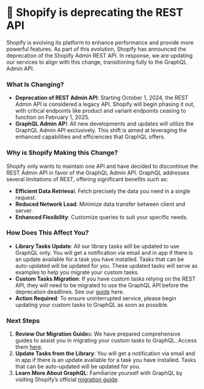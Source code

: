 # 📣 Shopify is deprecating the REST API

Shopify is evolving its platform to enhance performance and provide more powerful features. As part of this evolution, Shopify has announced the deprecation of the Shopify Admin REST API. In response, we are updating our services to align with this change, transitioning fully to the GraphQL Admin API.

### What Is Changing?

* **Deprecation of REST Admin API**: Starting October 1, 2024, the REST Admin API is considered a legacy API. Shopify will begin phasing it out, with critical endpoints like product and variant endpoints ceasing to function on February 1, 2025.
* **GraphQL Admin AP**I: All new developments and updates will utilize the GraphQL Admin API exclusively. This shift is aimed at leveraging the enhanced capabilities and efficiencies that GraphQL offers.

### Why is Shopify Making this Change?

Shopify only wants to maintain one API and have decided  to discontinue the REST Admin API in favor of the GraphQL Admin API. GraphQL addresses several limitations of REST, offering significant benefits such as:

* **Efficient Data Retrieva**l: Fetch precisely the data you need in a single request.
* **Reduced Network Load**: Minimize data transfer between client and server.
* **Enhanced Flexibility**: Customize queries to suit your specific needs.

### How Does This Affect You?

* **Library Tasks Update**: All our library tasks will be updated to use GraphQL only. You will get a notification via email and in app if there is an update available for a task you have installed. Tasks that can be auto-updated will be updated for you. These updated tasks will serve as examples to help you migrate your custom tasks.
* **Custom Tasks Migration**: If you have custom tasks relying on the REST API, they will need to be migrated to use the GraphQL API before the deprecation deadlines. See our [guide](resources/converting-tasks-from-shopify-rest-to-graphql/) here.
* **Action Required**: To ensure uninterrupted service, please begin updating your custom tasks to GraphQL as soon as possible.

### Next Steps

1. **Review Our Migration Guide**s: We have prepared comprehensive guides to assist you in migrating your custom tasks to GraphQL. Access them [here](resources/converting-tasks-from-shopify-rest-to-graphql/).
2. **Update Tasks from the Library**: You will get a notification via email and in app if there is an update available for a task you have installed. Tasks that can be auto-updated will be updated for you.&#x20;
3. **Learn More About GraphQL**: Familiarize yourself with GraphQL by visiting Shopify’s official [migration guide](https://shopify.dev/docs/apps/build/graphql/migrate).











